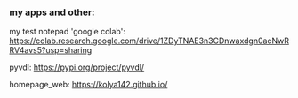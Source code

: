 ### my apps and other:
my test notepad 'google colab': https://colab.research.google.com/drive/1ZDyTNAE3n3CDnwaxdgn0acNwRRV4avs5?usp=sharing

pyvdl: https://pypi.org/project/pyvdl/

homepage_web: https://kolya142.github.io/
